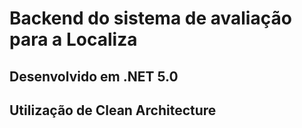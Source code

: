 # Backend do sistema de avaliação para a Localiza

## Desenvolvido em .NET 5.0
## Utilização de **Clean Architecture**
